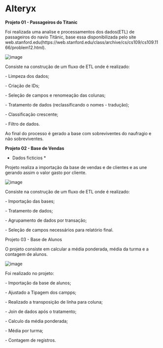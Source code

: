 # Alteryx

<p><b>Projeto 01 - Passageiros do Titanic</b></p>

<p>Foi realizada uma analise e processamentos dos dados(ETL) de passageiros do navio Titânic, base essa disponibilizada pelo site web.stanford.edu(https://web.stanford.edu/class/archive/cs/cs109/cs109.1166/problem12.html).

![image](https://github.com/user-attachments/assets/c6a09840-9a17-4884-9b33-6c5593a8959d)


<p>Consiste na construção de um fluxo de ETL onde é realizado:</p>
<p> - Limpeza dos dados; </p>
<p> - Criação de IDs; </p>
<p> - Seleção de campos e renomeação das colunas; </p>
<p> - Tratamento de dados (reclassificando o nomes - tradução); </p>
<p> - Classificação crescente; </p>
<p> - Filtro de dados. </p>
<p> Ao final do processo é gerado a base com sobreviventes do naufragio e não sobreviventes.</p>


 <p><b>Projeto 02 - Base de Vendas</b></p>

 * Dados ficticios *
<p> Projeto realiza a importação da base de vendas e de clientes e as une gerando assim o valor gasto por cliente.</p> 

![image](https://github.com/user-attachments/assets/1714d873-b0d2-489d-84f1-bdbf4e486c0f)

<p>Consiste na construção de um fluxo de ETL onde é realizado:</p>
<p> - Importação das bases; </p>
<p> - Tratamento de dados; </p>
<p> - Agrupamento de dados por transação; </p>
<p> - Seleção de campos necessários para relatório final. </p>


<p>Projeto 03 - Base de Alunos</p>
<p> O projeto consiste em calcular a média ponderada, média da turma e a contagem de alunos.</p>

![image](https://github.com/user-attachments/assets/e4d9626c-a4b0-434c-a658-4ee4f1931e80)

<p>Foi realizado no projeto:</p>
<p> - Importação da base de alunos;</p>
<p> - Ajustado a Tipagem dos campps;</p>
<p> - Realizado a transposição de linha para coluna;</p>
<p> - Join de dados após o tratamento;</p>
<p> - Calculo da média ponderada;</p>
<p> - Média por turma;</p>
<p> - Contagem de registros.</p>
